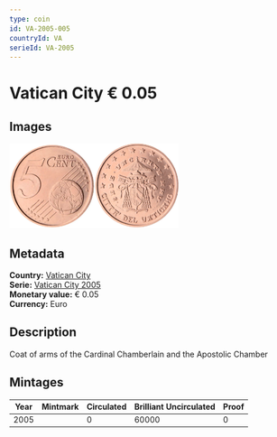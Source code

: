 ```yaml
---
type: coin
id: VA-2005-005
countryId: VA
serieId: VA-2005
---
```


# Vatican City € 0.05

## Images

<img src="../../../Images/common-2002-005.webp" height="150" alt="Front image"><img src="Images/vatican city-2005-005.webp" height="150" alt="Back image">

## Metadata

**Country:** [Vatican City](../index.md)\
**Serie:** [Vatican City 2005](index.md)\
**Monetary value:** € 0.05\
**Currency:** Euro

## Description

Coat of arms of the Cardinal Chamberlain and the Apostolic Chamber

## Mintages

| Year | Mintmark | Circulated | Brilliant Uncirculated | Proof |
| ---- | -------- | ---------- | ---------------------- | ----- |
| 2005 |          | 0          | 60000                  | 0     |
